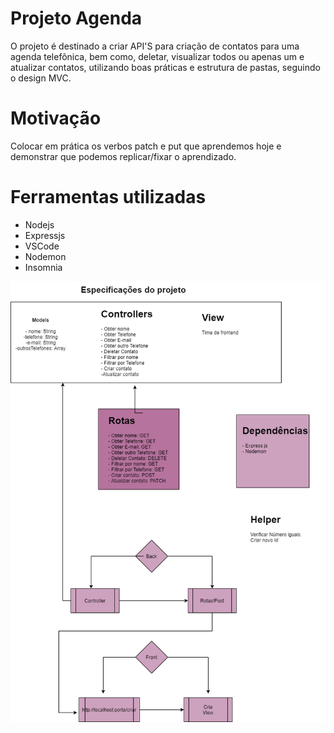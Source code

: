 # Projeto Agenda

O projeto é destinado a criar API'S para criação de contatos para uma agenda telefônica, bem como, deletar, visualizar todos ou apenas um e atualizar contatos, utilizando boas práticas e estrutura de pastas, seguindo o design MVC.

# Motivação

Colocar em prática os verbos patch e put que aprendemos hoje e demonstrar que podemos replicar/fixar o aprendizado.

# Ferramentas utilizadas

- Nodejs
- Expressjs
- VSCode
- Nodemon
- Insomnia

![Arquitetura do projeto](./arquitetura.png)
